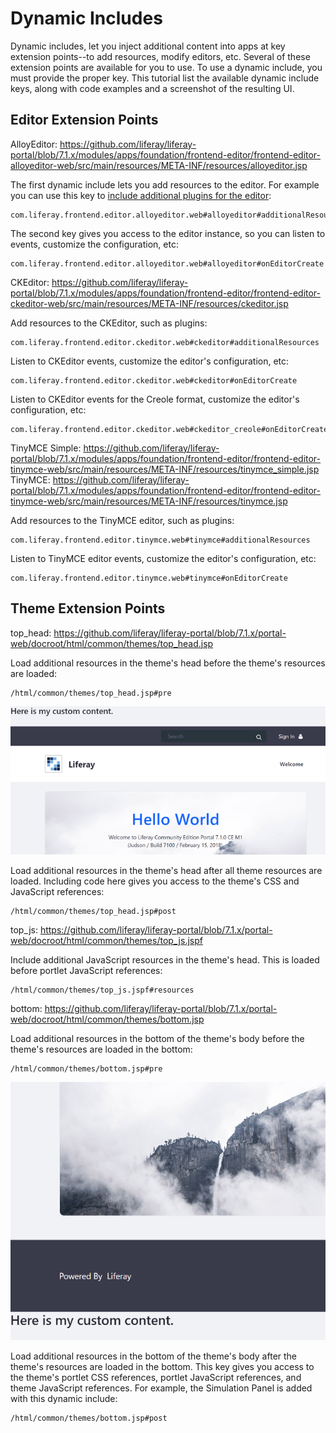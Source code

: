 # Dynamic Includes [](id=dynamic-includes)

Dynamic includes, let you inject additional content into apps at key extension 
points--to add resources, modify editors, etc. Several of these extension points 
are available for you to use. To use a dynamic include, you must provide the 
proper key. This tutorial list the available dynamic include keys, along with 
code examples and a screenshot of the resulting UI. 

## Editor Extension Points [](id=editor-extension-points)

AlloyEditor:
https://github.com/liferay/liferay-portal/blob/7.1.x/modules/apps/foundation/frontend-editor/frontend-editor-alloyeditor-web/src/main/resources/META-INF/resources/alloyeditor.jsp

The first dynamic include lets you add resources to the editor. For example you 
can use this key to 
[include additional plugins for the editor](/develop/tutorials/-/knowledge_base/7-1/adding-new-behavior-to-an-editor):

    com.liferay.frontend.editor.alloyeditor.web#alloyeditor#additionalResources

The second key gives you access to the editor instance, so you can listen to 
events, customize the configuration, etc:

    com.liferay.frontend.editor.alloyeditor.web#alloyeditor#onEditorCreate

CKEditor:
https://github.com/liferay/liferay-portal/blob/7.1.x/modules/apps/foundation/frontend-editor/frontend-editor-ckeditor-web/src/main/resources/META-INF/resources/ckeditor.jsp

Add resources to the CKEditor, such as plugins: 

    com.liferay.frontend.editor.ckeditor.web#ckeditor#additionalResources

Listen to CKEditor events, customize the editor's configuration, etc:

    com.liferay.frontend.editor.ckeditor.web#ckeditor#onEditorCreate

Listen to CKEditor events for the Creole format, customize the editor's 
configuration, etc:

    com.liferay.frontend.editor.ckeditor.web#ckeditor_creole#onEditorCreate

TinyMCE Simple:
https://github.com/liferay/liferay-portal/blob/7.1.x/modules/apps/foundation/frontend-editor/frontend-editor-tinymce-web/src/main/resources/META-INF/resources/tinymce_simple.jsp
TinyMCE:
https://github.com/liferay/liferay-portal/blob/7.1.x/modules/apps/foundation/frontend-editor/frontend-editor-tinymce-web/src/main/resources/META-INF/resources/tinymce.jsp

Add resources to the TinyMCE editor, such as plugins:

    com.liferay.frontend.editor.tinymce.web#tinymce#additionalResources

Listen to TinyMCE editor events, customize the editor's configuration, etc:

    com.liferay.frontend.editor.tinymce.web#tinymce#onEditorCreate

## Theme Extension Points [](id=theme-extension-points)

top_head:
https://github.com/liferay/liferay-portal/blob/7.1.x/portal-web/docroot/html/common/themes/top_head.jsp

Load additional resources in the theme's head before the theme's resources are 
loaded:

    /html/common/themes/top_head.jsp#pre

![Figure 1:](../../images/dynamic-include-top-head-pre.png)

Load additional resources in the theme's head after all theme resources are 
loaded. Including code here gives you access to the theme's CSS and JavaScript 
references:

    /html/common/themes/top_head.jsp#post

top_js:
https://github.com/liferay/liferay-portal/blob/7.1.x/portal-web/docroot/html/common/themes/top_js.jspf

Include additional JavaScript resources in the theme's head. This is loaded 
before portlet JavaScript references:

    /html/common/themes/top_js.jspf#resources

bottom:
https://github.com/liferay/liferay-portal/blob/7.1.x/portal-web/docroot/html/common/themes/bottom.jsp

Load additional resources in the bottom of the theme's body before the theme's 
resources are loaded in the bottom:

    /html/common/themes/bottom.jsp#pre

![Figure 2:](../../images/dynamic-include-bottom-jsp-pre.png)

Load additional resources in the bottom of the theme's body after the theme's 
resources are loaded in the bottom. This key gives you access to the theme's 
portlet CSS references, portlet JavaScript references, and theme JavaScript 
references. For example, the Simulation Panel is added with this dynamic include:

    /html/common/themes/bottom.jsp#post 

    

